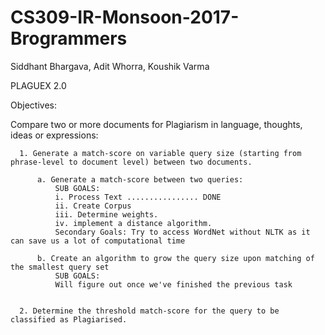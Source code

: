 # CS309-IR-Monsoon-2017-Brogrammers
Siddhant Bhargava, Adit Whorra, Koushik Varma 


PLAGUEX 2.0


Objectives:

  Compare two or more documents for Plagiarism in language, thoughts, ideas or expressions:
  
      1. Generate a match-score on variable query size (starting from phrase-level to document level) between two documents.
      
          a. Generate a match-score between two queries:
              SUB GOALS:
              i. Process Text ................ DONE
              ii. Create Corpus
              iii. Determine weights.
              iv. implement a distance algorithm.
              Secondary Goals: Try to access WordNet without NLTK as it can save us a lot of computational time
              
          b. Create an algorithm to grow the query size upon matching of the smallest query set
              SUB GOALS: 
              Will figure out once we've finished the previous task
          
          
      2. Determine the threshold match-score for the query to be classified as Plagiarised.
  

